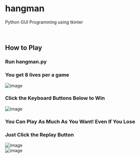 # hangman
Python GUI Programming using tkinter
</br></br></br>


## How to Play
### Run hangman.py 
### You get 8 lives per a game
![image](https://user-images.githubusercontent.com/39490214/132706107-64ed0325-9466-4f86-a264-7eb35b047acf.png)  

### Click the Keyboard Buttons Below to Win
![image](https://user-images.githubusercontent.com/39490214/132706216-d32baab2-7d0a-417a-90dd-fb8e5705ac4b.png)  

### You Can Play As Much As You Want! Even If You Lose
### Just Click the Replay Button
![image](https://user-images.githubusercontent.com/39490214/132706302-d14de3af-8e17-4f9d-82d7-703c4e899a06.png)\
![image](https://user-images.githubusercontent.com/39490214/132706448-cfada10e-7d60-43b5-8513-193b7946c694.png)
